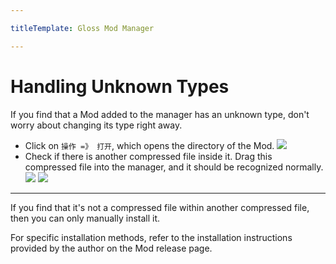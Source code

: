 ```yaml
---

titleTemplate: Gloss Mod Manager

---
```


# Handling Unknown Types

If you find that a Mod added to the manager has an unknown type, don't worry about changing its type right away.

- Click on `操作 =》 打开`, which opens the directory of the Mod.
   ![](https://mod.3dmgame.com/static/upload/mod/202311/MOD655ead02ca0d9.png@webp)
- Check if there is another compressed file inside it. Drag this compressed file into the manager, and it should be recognized normally.
   ![](https://mod.3dmgame.com/static/upload/mod/202311/MOD655ead5242bb3.png@webp)
   ![](https://mod.3dmgame.com/static/upload/mod/202311/MOD655ead269fa35.png@webp)

---

If you find that it's not a compressed file within another compressed file, then you can only manually install it.

For specific installation methods, refer to the installation instructions provided by the author on the Mod release page.
